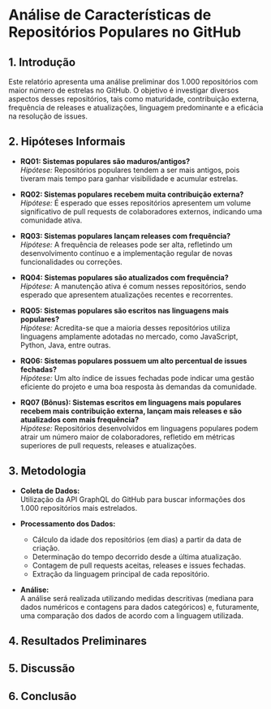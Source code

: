 # Análise de Características de Repositórios Populares no GitHub

## 1. Introdução

Este relatório apresenta uma análise preliminar dos 1.000 repositórios com maior número de estrelas no GitHub. O objetivo é investigar diversos aspectos desses repositórios, tais como maturidade, contribuição externa, frequência de releases e atualizações, linguagem predominante e a eficácia na resolução de issues.

## 2. Hipóteses Informais

- **RQ01: Sistemas populares são maduros/antigos?**  
  *Hipótese:* Repositórios populares tendem a ser mais antigos, pois tiveram mais tempo para ganhar visibilidade e acumular estrelas.

- **RQ02: Sistemas populares recebem muita contribuição externa?**  
  *Hipótese:* É esperado que esses repositórios apresentem um volume significativo de pull requests de colaboradores externos, indicando uma comunidade ativa.

- **RQ03: Sistemas populares lançam releases com frequência?**  
  *Hipótese:* A frequência de releases pode ser alta, refletindo um desenvolvimento contínuo e a implementação regular de novas funcionalidades ou correções.

- **RQ04: Sistemas populares são atualizados com frequência?**  
  *Hipótese:* A manutenção ativa é comum nesses repositórios, sendo esperado que apresentem atualizações recentes e recorrentes.

- **RQ05: Sistemas populares são escritos nas linguagens mais populares?**  
  *Hipótese:* Acredita-se que a maioria desses repositórios utiliza linguagens amplamente adotadas no mercado, como JavaScript, Python, Java, entre outras.

- **RQ06: Sistemas populares possuem um alto percentual de issues fechadas?**  
  *Hipótese:* Um alto índice de issues fechadas pode indicar uma gestão eficiente do projeto e uma boa resposta às demandas da comunidade.

- **RQ07 (Bônus): Sistemas escritos em linguagens mais populares recebem mais contribuição externa, lançam mais releases e são atualizados com mais frequência?**  
  *Hipótese:* Repositórios desenvolvidos em linguagens populares podem atrair um número maior de colaboradores, refletido em métricas superiores de pull requests, releases e atualizações.

## 3. Metodologia

- **Coleta de Dados:**  
  Utilização da API GraphQL do GitHub para buscar informações dos 1.000 repositórios mais estrelados.

- **Processamento dos Dados:**
  - Cálculo da idade dos repositórios (em dias) a partir da data de criação.
  - Determinação do tempo decorrido desde a última atualização.
  - Contagem de pull requests aceitas, releases e issues fechadas.
  - Extração da linguagem principal de cada repositório.

- **Análise:**  
  A análise será realizada utilizando medidas descritivas (mediana para dados numéricos e contagens para dados categóricos) e, futuramente, uma comparação dos dados de acordo com a linguagem utilizada.

## 4. Resultados Preliminares



## 5. Discussão



## 6. Conclusão


